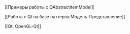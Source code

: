 [[Примеры работы с QAbstractItemModel]]

[[Работа с Qt на базе паттерна Модель-Представление]]

[[Qt. OpenGL-Qt]]
